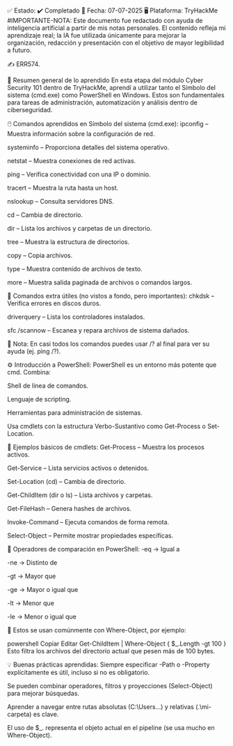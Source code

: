✅ Estado: ✔️ Completado
📅 Fecha: 07-07-2025
🖥️ Plataforma: TryHackMe
#IMPORTANTE-NOTA: Este documento fue redactado con ayuda de inteligencia artificial a partir de mis notas personales. El contenido refleja mi aprendizaje real; la IA fue utilizada únicamente para mejorar la organización, redacción y presentación con el objetivo de mayor legibilidad a futuro.

✍️ ERR574.

🧠 Resumen general de lo aprendido
En esta etapa del módulo Cyber Security 101 dentro de TryHackMe, aprendí a utilizar tanto el Símbolo del sistema (cmd.exe) como PowerShell en Windows. Estos son fundamentales para tareas de administración, automatización y análisis dentro de ciberseguridad.

🖱️ Comandos aprendidos en Símbolo del sistema (cmd.exe):
ipconfig – Muestra información sobre la configuración de red.

systeminfo – Proporciona detalles del sistema operativo.

netstat – Muestra conexiones de red activas.

ping – Verifica conectividad con una IP o dominio.

tracert – Muestra la ruta hasta un host.

nslookup – Consulta servidores DNS.

cd – Cambia de directorio.

dir – Lista los archivos y carpetas de un directorio.

tree – Muestra la estructura de directorios.

copy – Copia archivos.

type – Muestra contenido de archivos de texto.

more – Muestra salida paginada de archivos o comandos largos.

🧾 Comandos extra útiles (no vistos a fondo, pero importantes):
chkdsk – Verifica errores en discos duros.

driverquery – Lista los controladores instalados.

sfc /scannow – Escanea y repara archivos de sistema dañados.

📝 Nota: En casi todos los comandos puedes usar /? al final para ver su ayuda (ej. ping /?).

⚙️ Introducción a PowerShell:
PowerShell es un entorno más potente que cmd. Combina:

Shell de línea de comandos.

Lenguaje de scripting.

Herramientas para administración de sistemas.

Usa cmdlets con la estructura Verbo-Sustantivo como Get-Process o Set-Location.

📂 Ejemplos básicos de cmdlets:
Get-Process – Muestra los procesos activos.

Get-Service – Lista servicios activos o detenidos.

Set-Location (cd) – Cambia de directorio.

Get-ChildItem (dir o ls) – Lista archivos y carpetas.

Get-FileHash – Genera hashes de archivos.

Invoke-Command – Ejecuta comandos de forma remota.

Select-Object – Permite mostrar propiedades específicas.

🔎 Operadores de comparación en PowerShell:
-eq → Igual a

-ne → Distinto de

-gt → Mayor que

-ge → Mayor o igual que

-lt → Menor que

-le → Menor o igual que

📌 Estos se usan comúnmente con Where-Object, por ejemplo:

powershell
Copiar
Editar
Get-ChildItem | Where-Object { $_.Length -gt 100 }
Esto filtra los archivos del directorio actual que pesen más de 100 bytes.

💡 Buenas prácticas aprendidas:
Siempre especificar -Path o -Property explícitamente es útil, incluso si no es obligatorio.

Se pueden combinar operadores, filtros y proyecciones (Select-Object) para mejorar búsquedas.

Aprender a navegar entre rutas absolutas (C:\Users\...) y relativas (.\mi-carpeta) es clave.

El uso de $_. representa el objeto actual en el pipeline (se usa mucho en Where-Object).
